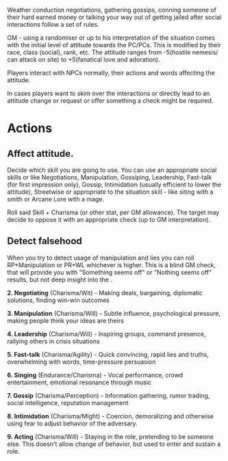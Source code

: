 Weather conduction negotiations, gathering gossips, conning someone of their hard earned money or talking your way out of getting jailed after social interactions follow a set of rules.

GM - using a randomiser or up to his interpretation of the situation comes with the initial level of attitude towards the PC/PCs. This is modified by their race, class (social), rank, etc.
The attitude ranges from -5(hostile nemesis/ can attack on site) to +5(fanatical love and adoration).


Players interact with NPCs normally, their actions and words affecting the attitude.

In cases players want to skim over the interactions or directly lead to an attitude change or request or offer something a check might be required.

# Actions

## Affect attitude.

Decide which skill you are going to use. You can use an appropriate social skills or like Negotiations, Manipulation, Gossiping, Leadership, Fast-talk (for first impression only), Gossip, Intimidation (usually efficient to lower the attitude), Streetwise or appropriate to the situation skill - like siting with a smith or Arcane Lore with a mage.

Roll said Skill + Charisma (or other stat, per GM allowance). The target may decide to oppose it with an appropriate check (up to GM interpretation).

## Detect falsehood 
When you try to detect usage of manipulation and lies you can roll RP+Manipulation or PR+WL whichever is higher.
This is a blind GM check, that will provide you with "Something seems off" or "Nothing seems off" results, but not deep insight into the .



**2. Negotiating** (Charisma/Wit) - Making deals, bargaining, diplomatic solutions, finding win-win outcomes

**3. Manipulation** (Charisma/Will) - Subtle influence, psychological pressure, making people think your ideas are theirs

**4. Leadership** (Charisma/Will) - Inspiring groups, command presence, rallying others in crisis situations

**5. Fast-talk** (Charisma/Agility) - Quick convincing, rapid lies and truths, overwhelming with words, time-pressure persuasion

**6. Singing** (Endurance/Charisma) - Vocal performance, crowd entertainment, emotional resonance through music

**7. Gossip** (Charisma/Perception) - Information gathering, rumor trading, social intelligence, reputation management

**8. Intimidation** (Charisma/Might) - Coercion, demoralizing and otherwise using fear to adjust behavior of the adversary. 

**9. Acting** (Charisma/Will) - Staying in the role, pretending to be someone else. This doesn't allow change of behavior, but used to enter and sustain a role.